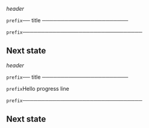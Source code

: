 *header*

`prefix`── title ───────────────────────







`prefix`────────────────────────────────

## Next state 

*header*

`prefix`── title ───────────────────────





`prefix`Hello progress line

`prefix`────────────────────────────────

## Next state 












